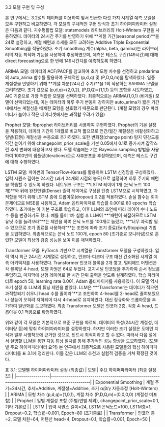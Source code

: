 3.3 모델 구현 및 구성

본 연구에서는 3.2절의 데이터를 이용하여 앞서 언급한 다섯 가지 시계열 예측 모델을 모두 구현하고 비교하였다. 각 모델의 구체적인 구현 방식과 초기 하이퍼파라미터 설정은 다음과 같다.
지수평활법 모델: statsmodels 라이브러리의 Holt-Winters 구현을 사용하였다. 데이터의 24시간 주기를 반영하기 위해 **계절 기간(seasonal period)**을 24로 설정하고, 계절 패턴과 추세를 모두 고려하는 Additive Triple Exponential Smoothing을 적용하였다. 초기 smoothing 계수(alpha, beta, gamma)는 라이브러리의 자동 최적화 기능을 사용하여 추정하였으며, 예측은 테스트 구간(149시간)에 대해 direct forecasting으로 한 번에 149시간치를 예측하도록 하였다.


ARIMA 모델: 데이터의 ACF/PACF를 참고하여 초기 모형 차수를 선정하고 pmdarima의 auto_arima 함수를 활용하여 구체적인 (p,d,q) 및 (P,D,Q,m)을 탐색하였다. 일중 계절성을 반영하기 위해 **계절 차분(24시간 주기)**을 1회 적용하는 SARIMA 모델을 고려하였다. 초기 값으로 (p,d,q)=(2,0,2), (P,D,Q)=(1,1,1) 등의 조합을 시도하였고, AIC 기준으로 가장 적합한 모델을 선택하였다. 최종적으로는 ARIMA(1,0,1) (비계절) 모델이 선택되었는데, 이는 데이터의 하루 주기 변동이 강하지만 auto_arima가 짧은 기간 내에서는 계절성을 배제한 모형을 선호했기 때문으로 판단된다. (계절 모형의 경우 파라미터가 늘어나 작은 데이터셋에서는 과적합 우려가 있음)


Prophet 모델: fbprophet 라이브러리를 사용하여 구현하였다. Prophet의 기본 설정을 적용하되, 데이터 기간이 1개월로 비교적 짧으므로 연간/월간 계절성은 비활성화하고 일별(日別) 계절성을 수동으로 추가하였다. 또한 변화점(change point) 탐지 민감도를 약간 높이기 위해 changepoint_prior_scale을 기본 0.05에서 0.1로 증가시켜 갑작스런 추세 변화에 대응하고자 했다. 모델 학습에는 기본 Bayesian sampling 방법을 사용하여 1000번의 샘플링(iterations)으로 사후분포를 추정하였으며, 예측은 테스트 구간에 대해 수행하였다.


LSTM 모델: 파이썬의 TensorFlow-Keras를 활용하여 LSTM 신경망을 구성하였다. 입력 시퀀스 길이는 24시간 (과거 24개의 시점의 농도)으로 설정하여 하루 주기의 패턴을 학습할 수 있도록 하였다. 네트워크 구조는 **LSTM 레이어 1개 (은닉 노드 100개)**와 뒤에 완전연결(Dense) 출력 레이어로 구성된 단층 LSTM으로 시작하였고, 과적합을 막기 위해 LSTM 층에 드롭아웃(dropout) 0.2를 적용하였다. 손실 함수는 회귀 문제이므로 MSE를 사용하고, Adam 옵티마이저로 학습률 0.001로 80 epochs 학습하였다. 초기에는 이 기본 구조로 학습하고, 이후 LLM의 조언에 따라 레이어 수나 노드 수 등을 변경하기도 했다. 예를 들어 1차 실험 후 LLM이 **“패턴이 복잡하므로 LSTM 유닛 수를 늘려보라”**는 제안을 하여 은닉 노드를 100개로 늘렸고, **“너무 과적합 될 수 있으므로 조기 종료를 사용하라”**는 조언에 따라 조기 종료(EarlyStopping) 기법을 도입하였다. 최종적으로는 은닉 노드 100개, epoch 80 (조기종료 모니터링)으로 훈련한 모델이 최상의 검증 성능을 보여 이를 채택하였다.


Transformer 모델: PyTorch 기반으로 시계열용 Transformer 모델을 구성하였다. 입력 역시 최근 24시간 시계열로 설정하고, 인코더-디코더 구조 대신 간소화된 시계열 예측 아키텍처를 사용하였다. Transformer 인코더 블록을 2개 쌓고, 멀티헤드 어텐션은 각 블록당 4-head, 모델 차원은 64로 두었다. 포지셔널 인코딩을 추가하여 순서 정보를 주입하고, 마지막에 선형 레이어로 한 시간 단위 출력을 얻도록 설계하였다. 학습 파라미터로 epoch 50, learning rate 0.001, Adam 옵티마이저를 사용하였다. 이 모델 역시 초기 설정 후 LLM의 튜닝 제안을 받았다. LLM은 **“Transformer는 데이터가 적으면 과적합되기 쉬우니 head 수를 줄이라”**고 조언하여 4-head를 2-head로 줄여보았으나 성능이 오히려 저하되어 다시 4-head로 유지하였다. 대신 정규화와 드롭아웃을 추가하여 일반화를 도모하였다. 최종 Transformer 모델은 인코더 2층, 각층 4-head, 드롭아웃 0.1 적용으로 확정하였다.


위와 같이 각 모델은 기본적으로 표준 구현을 따르되, 데이터의 특성(24시간 계절성, 데이터량 등)에 맞춰 하이퍼파라미터를 설정하였다. 하지만 이러한 초기 설정은 도메인 지식과 일부 시행착오에 근거한 것으로, 반드시 최적이라고 할 수 없다. 따라서 다음 절에서 설명할 LLM을 통한 자동 튜닝 절차를 통해 추가적인 성능 향상을 도모하였다.
(모델별 주요 하이퍼파라미터 요약) 본 연구에서 최종적으로 사용된 모델들의 핵심 하이퍼파라미터를 표 3.1에 정리한다. 이들 값은 LLM의 추천과 실험적 검증을 거쳐 확정된 것이다.

표 3.1: 모델별 하이퍼파라미터 설정 (최종값)
| 모델            | 주요 하이퍼파라미터 (최종 설정값)                                                                 |
|-----------------|--------------------------------------------------------------------------------------------------|
| Exponential Smoothing | 계절 주기=24시간, 추세=Additive, 계절성=Additive, 초기 α/β/γ 자동추정 (Holt-Winters)                     |
| ARIMA           | 모형 차수 (p,d,q)=(1,0,1), 계절 차수 (P,D,Q,m)=(0,0,0,0) (계절성 미포함)                              |
| Prophet         | 일별 계절성 포함 (주별/연별 제외), changepoint_prior_scale=0.1, 기타 기본값                              |
| LSTM            | 입력 시퀀스 길이=24, LSTM 은닉노드=100, LSTM층=1, Dropout=0.2, 학습률=0.001, Epoch=80 (조기종료)         |
| Transformer     | 인코더 층=2, 모델 차원=64, 어텐션 head=4, Dropout=0.1, 학습률=0.001, Epoch=50                          |
